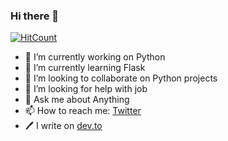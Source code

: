 ### Hi there 👋

[![HitCount](http://hits.dwyl.com/akramnarejo/akramnarejo.svg)](http://hits.dwyl.com/akramnarejo/akramnarejo)

- 🔭 I’m currently working on Python
- 🌱 I’m currently learning Flask
- 👯 I’m looking to collaborate on Python projects
- 🤔 I’m looking for help with job
- 💬 Ask me about Anything 
- 📫 How to reach me: [Twitter](https://www.twitter.com/akramnarejo)
- 🖊️ I write on [dev.to](https://dev.to/akramnarejo)

